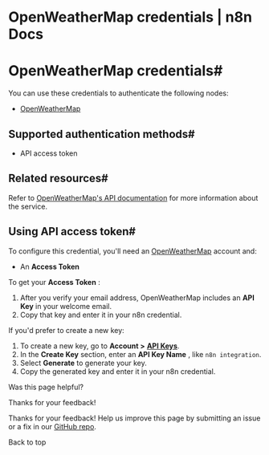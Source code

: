 # OpenWeatherMap credentials | n8n Docs

[ ](https://github.com/n8n-io/n8n-docs/edit/main/docs/integrations/builtin/credentials/openweathermap.md "Edit this page")

# OpenWeatherMap credentials#

You can use these credentials to authenticate the following nodes:

  * [OpenWeatherMap](../../app-nodes/n8n-nodes-base.openweathermap/)

## Supported authentication methods#

  * API access token

## Related resources#

Refer to [OpenWeatherMap's API documentation](https://openweathermap.org/api) for more information about the service.

## Using API access token#

To configure this credential, you'll need an [OpenWeatherMap](https://openweathermap.org/) account and:

  * An **Access Token**

To get your **Access Token** :

  1. After you verify your email address, OpenWeatherMap includes an **API Key** in your welcome email.
  2. Copy that key and enter it in your n8n credential.

If you'd prefer to create a new key:

  1. To create a new key, go to **Account >** [**API Keys**](https://home.openweathermap.org/api_keys).
  2. In the **Create Key** section, enter an **API Key Name** , like `n8n integration`.
  3. Select **Generate** to generate your key.
  4. Copy the generated key and enter it in your n8n credential.

Was this page helpful? 

Thanks for your feedback! 

Thanks for your feedback! Help us improve this page by submitting an issue or a fix in our [GitHub repo](https://github.com/n8n-io/n8n-docs). 

Back to top